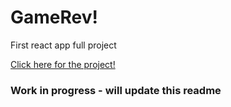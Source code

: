 <h1>GameRev!</h1>

<p>First react app full project</p>

<a href="https://gamerev-d87e3.web.app/">Click here for the project!</a>

<h3>Work in progress - will update this readme</h3>
